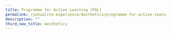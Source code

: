 ```yaml
---
title: Programme for Active Learning (PAL)
permalink: /yuhualite-experience/Aesthetics/programme-for-active-learning
description: ""
third_nav_title: Aesthetics
---
```


